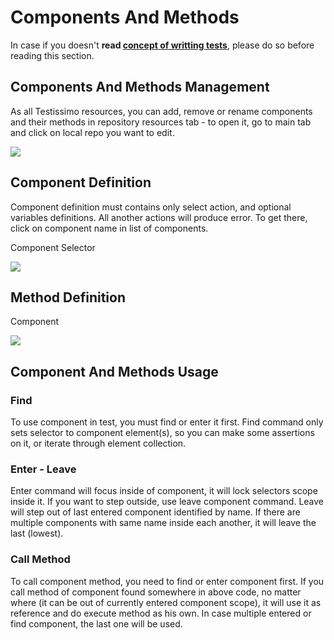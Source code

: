 # Components And Methods

In case if you doesn't **read [concept of writting tests](#/contept-of-writting-tests)**, please do so before reading this section.

## Components And Methods Management

As all Testissimo resources, you can add, remove or rename components and their methods in repository resources tab - to open it, go to main tab and click on local repo you want to edit.

![](/documents/images/components.png)

## Component Definition

Component definition must contains only select action, and optional variables definitions. All another actions will produce error. To get there, click on component name in list of components.

Component Selector

![](/documents/images/component_definition.png)

## Method Definition

Component

![](/documents/images/method_definition.png)

## Component And Methods Usage

### Find

To use component in test, you must find or enter it first. Find command only sets selector to component element(s), so you can make some assertions on it, or iterate through element collection.

### Enter - Leave

Enter command will focus inside of component, it will lock selectors scope inside it. If you want to step outside, use leave component command. Leave will step out of last entered component identified by name. If there are multiple components with same name inside each another, it will leave the last (lowest).

### Call Method

To call component method, you need to find or enter component first. If you call method of component found somewhere in above code, no matter where (it can be out of currently entered component scope), it will use it as reference and do execute method as his own. In case multiple entered or find component, the last one will be used.
